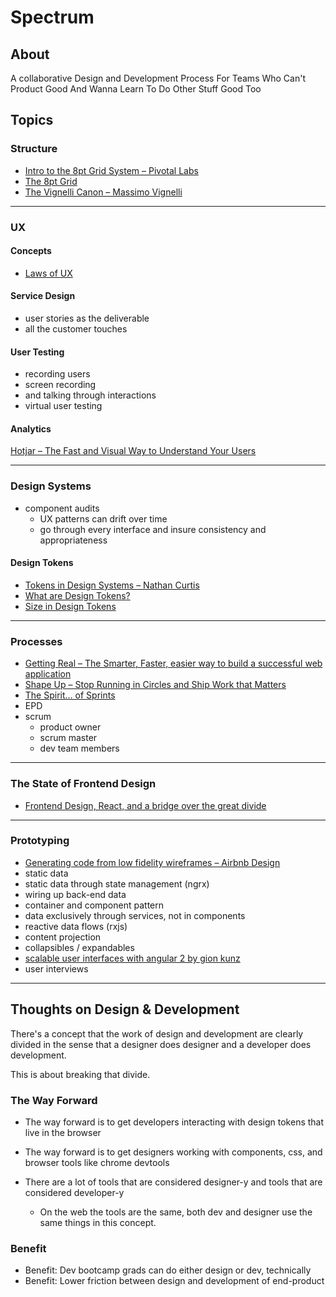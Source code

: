 # Spectrum

## About
A collaborative Design and Development Process For Teams Who Can't Product Good And Wanna Learn To Do Other Stuff Good Too 

## Topics

### Structure
- [Intro to the 8pt Grid System – Pivotal Labs](https://builttoadapt.io/intro-to-the-8-point-grid-system-d2573cde8632)
- [The 8pt Grid](https://spec.fm/specifics/8-pt-grid)
- [The Vignelli Canon – Massimo Vignelli](https://openlab.citytech.cuny.edu/desantistypographicdesign2427fall1d210/files/2017/11/Vignelli_canon.pdf)

___

### UX

#### Concepts
- [Laws of UX](https://lawsofux.com)
#### Service Design
- user stories as the deliverable
- all the customer touches
#### User Testing
  - recording users
  - screen recording
  - and talking through interactions
  - virtual user testing

#### Analytics
[Hotjar – The Fast and Visual Way to Understand Your Users](https://www.hotjar.com)

___

### Design Systems
- component audits
  - UX patterns can drift over time
  - go through every interface and insure consistency and appropriateness

#### Design Tokens
- [Tokens in Design Systems – Nathan Curtis](https://medium.com/eightshapes-llc/tokens-in-design-systems-25dd82d58421)
- [What are Design Tokens?](https://css-tricks.com/what-are-design-tokens)
- [Size in Design Tokens](https://medium.com/eightshapes-llc/size-in-design-systems-64f234aec519)

___

### Processes
- [Getting Real – The Smarter, Faster, easier way to build a successful web application](https://basecamp.com/books/Getting%20Real.pdf)
- [Shape Up – Stop Running in Circles and Ship Work that Matters](https://basecamp.com/shapeup)
- [The Spirit... of Sprints](https://medium.com/@johnpcutler/the-spirit-of-sprints-75a38354bd7b)
- EPD
- scrum
  - product owner
  - scrum master
  - dev team members

___

### The State of Frontend Design
- [Frontend Design, React, and a bridge over the great divide](http://bradfrost.com/blog/post/frontend-design-react-and-a-bridge-over-the-great-divide/)
___

### Prototyping
- [Generating code from low fidelity wireframes – Airbnb Design](https://airbnb.design/sketching-interfaces/)
- static data
- static data through state management (ngrx)
- wiring up back-end data
- container and component pattern
- data exclusively through services, not in components
- reactive data flows (rxjs)
- content projection
- collapsibles / expandables
- [scalable user interfaces with angular 2 by gion kunz](https://www.youtube.com/watch?v=A4-bxyjXc40)
- user interviews
___

## Thoughts on Design & Development

There's a concept that the work of design and development are clearly divided in the sense that a designer does designer and a developer does development.

This is about breaking that divide.

### The Way Forward
- The way forward is to get developers interacting with design tokens that live in the browser
- The way forward is to get designers working with components, css, and browser tools like chrome devtools

- There are a lot of tools that are considered designer-y and tools that are considered developer-y
	-  On the web the tools are the same, both dev and designer use the same things in this concept.

### Benefit
- Benefit: Dev bootcamp grads can do either design or dev, technically
- Benefit: Lower friction between design and development of end-product











